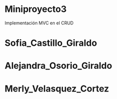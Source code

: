 # Miniproyecto3
Implementación MVC en el CRUD
# Sofia_Castillo_Giraldo
# Alejandra_Osorio_Giraldo
# Merly_Velasquez_Cortez
